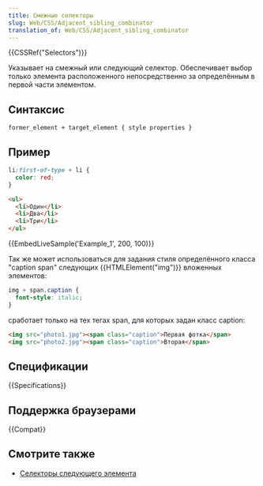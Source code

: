 ```yaml
---
title: Смежные селекторы
slug: Web/CSS/Adjacent_sibling_combinator
translation_of: Web/CSS/Adjacent_sibling_combinator
---
```


{{CSSRef("Selectors")}}

Указывает на смежный или следующий селектор. Обеспечивает выбор только элемента расположенного непосредственно за определённым в первой части элементом.

## Синтаксис

```
former_element + target_element { style properties }
```

## Пример

```css
li:first-of-type + li {
  color: red;
}
```

```html
<ul>
  <li>Один</li>
  <li>Два</li>
  <li>Три</li>
</ul>
```

{{EmbedLiveSample('Example_1', 200, 100)}}

Так же может использоваться для задания стиля определённого класса "caption span" следующих {{HTMLElement("img")}} вложенных элементов:

```css
img + span.caption {
  font-style: italic;
}
```

сработает только на тех тегах span, для которых задан класс caption:

```html
<img src="photo1.jpg"><span class="caption">Первая фотка</span>
<img src="photo2.jpg"><span class="caption">Вторая</span>
```

## Спецификации

{{Specifications}}

## Поддержка браузерами

{{Compat}}

## Смотрите также

- [Селекторы следующего элемента](/ru/docs/Web/CSS/General_sibling_selectors)
